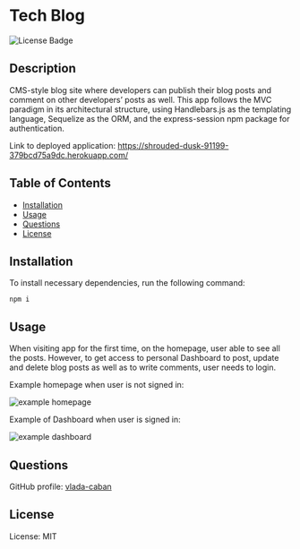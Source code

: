 # Tech Blog
![License Badge](https://img.shields.io/badge/License-MIT-green)

## Description 

CMS-style blog site where developers can publish their blog posts and comment on other developers’ posts as well. This app follows the MVC paradigm in its architectural structure, using Handlebars.js as the templating language, Sequelize as the ORM, and the express-session npm package for authentication.

Link to deployed application: https://shrouded-dusk-91199-379bcd75a9dc.herokuapp.com/

## Table of Contents

- [Installation](#installation)
- [Usage](#usage)
- [Questions](#questions)
- [License](#license)

## Installation

To install necessary dependencies, run the following command:

```npm i```

## Usage

When visiting app for the first time, on the homepage, user able to see all the posts. However, to get access to personal Dashboard to post, update and delete blog posts as well as to write comments, user needs to login. 

Example homepage when user is not signed in: 

![example homepage](./assets/images/homepage.png) 

Example of Dashboard when user is signed in: 

![example dashboard](./assets/images/dashboard.png) 

## Questions
GitHub profile: [vlada-caban](https://github.com/vlada-caban)

## License 
License: MIT